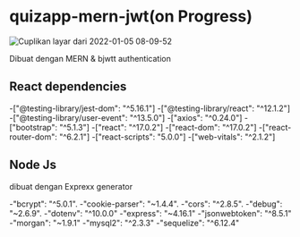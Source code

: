 # quizapp-mern-jwt(on Progress)
![Cuplikan layar dari 2022-01-05 08-09-52](https://user-images.githubusercontent.com/71652549/148145064-30affdcd-e1a3-4d76-84b1-bf43bc305d91.png)

Dibuat dengan MERN &amp; bjwtt authentication

## React  dependencies

-["@testing-library/jest-dom": "^5.16.1"]
-["@testing-library/react": "^12.1.2"]
-["@testing-library/user-event": "^13.5.0"]
-["axios": "^0.24.0"]
-["bootstrap": "^5.1.3"]
-["react": "^17.0.2"]
-["react-dom": "^17.0.2"]
-["react-router-dom": "^6.2.1"]
-["react-scripts": "5.0.0"]
-["web-vitals": "^2.1.2"]

## Node Js

dibuat dengan Exprexx generator

-"bcrypt": "^5.0.1".
-"cookie-parser": "~1.4.4".
-"cors": "^2.8.5".
-"debug": "~2.6.9".
-"dotenv": "^10.0.0"
-"express": "~4.16.1"
-"jsonwebtoken": "^8.5.1"
-"morgan": "~1.9.1"
-"mysql2": "^2.3.3"
-"sequelize": "^6.12.4"

